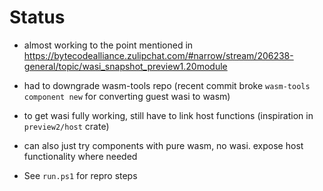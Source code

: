 # Status

- almost working to the point mentioned in https://bytecodealliance.zulipchat.com/#narrow/stream/206238-general/topic/wasi_snapshot_preview1.20module
- had to downgrade wasm-tools repo (recent commit broke `wasm-tools component new` for converting guest wasi to wasm)
- to get wasi fully working, still have to link host functions (inspiration in `preview2/host` crate)
- can also just try components with pure wasm, no wasi. expose host functionality where needed

- See `run.ps1` for repro steps
